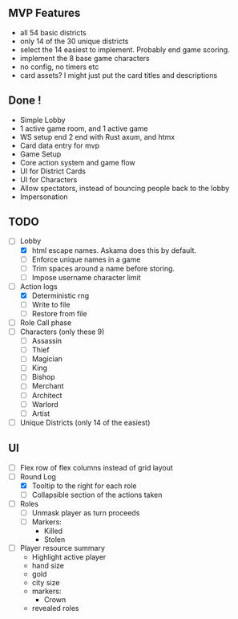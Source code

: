  ## MVP Features
 - all 54 basic districts
 - only 14 of the 30 unique districts
 - select the 14 easiest to implement. Probably end game scoring.
 - implement the 8 base game characters
 - no config, no timers etc
 - card assets? I might just put the card titles and descriptions


## Done !
- Simple Lobby
- 1 active game room, and 1 active game
- WS setup end 2 end with Rust axum, and htmx
- Card data entry for mvp
- Game Setup
- Core action system and game flow 
- UI for District Cards
- UI for Characters
- Allow spectators, instead of bouncing people back to the lobby
- Impersonation

## TODO
- [ ] Lobby
    - [x] html escape names. Askama does this by default.
    - [ ] Enforce unique names in a game
    - [ ] Trim spaces around a name before storing.
    - [ ] Impose username character limit

- [ ] Action logs
    - [x] Deterministic rng
    - [ ] Write to file
    - [ ] Restore from file

- [ ] Role Call phase
- [ ] Characters (only these 9)
    - [ ] Assassin
    - [ ] Thief
    - [ ] Magician
    - [ ] King
    - [ ] Bishop
    - [ ] Merchant
    - [ ] Architect
    - [ ] Warlord
    - [ ] Artist
- [ ] Unique Districts (only 14 of the easiest)

## UI
- [ ] Flex row of flex columns instead of grid layout
- [ ] Round Log 
    - [x] Tooltip to the right for each role
    - [ ] Collapsible section of the actions taken

- [ ] Roles
    - [ ] Unmask player as turn proceeds
    - [ ] Markers:
        - Killed
        - Stolen

- [ ] Player resource summary
    - Highlight active player
    - hand size
    - gold
    - city size
    - markers: 
        - Crown
    - revealed roles
